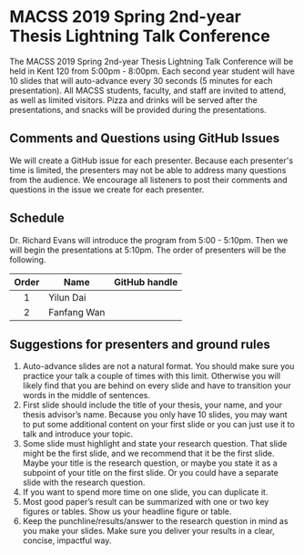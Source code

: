 # MACSS 2019 Spring 2nd-year Thesis Lightning Talk Conference

The MACSS 2019 Spring 2nd-year Thesis Lightning Talk Conference will be held in Kent 120 from 5:00pm - 8:00pm. Each second year student will have 10 slides that will auto-advance every 30 seconds (5 minutes for each presentation). All MACSS students, faculty, and staff are invited to attend, as well as limited visitors. Pizza and drinks will be served after the presentations, and snacks will be provided during the presentations.

## Comments and Questions using GitHub Issues

We will create a GitHub issue for each presenter. Because each presenter's time is limited, the presenters may not be able to address many questions from the audience. We encourage all listeners to post their comments and questions in the issue we create for each presenter.

## Schedule

Dr. Richard Evans will introduce the program from 5:00 - 5:10pm. Then we will begin the presentations at 5:10pm. The order of presenters will be the following.

| Order | Name        | GitHub handle |
| :---: | ----------- | ------------- |
| 1     | Yilun Dai   |               |
| 2     | Fanfang Wan |               |

## Suggestions for presenters and ground rules

1. Auto-advance slides are not a natural format. You should make sure you practice your talk a couple of times with this limit. Otherwise you will likely find that you are behind on every slide and have to transition your words in the middle of sentences.
2. First slide should include the title of your thesis, your name, and your thesis advisor’s name. Because you only have 10 slides, you may want to put some additional content on your first slide or you can just use it to talk and introduce your topic.
3. Some slide must highlight and state your research question. That slide might be the first slide, and we recommend that it be the first slide. Maybe your title is the research question, or maybe you state it as a subpoint of your title on the first slide. Or you could have a separate slide with the research question.
4. If you want to spend more time on one slide, you can duplicate it.
5. Most good paper’s result can be summarized with one or two key figures or tables. Show us your headline figure or table.
6. Keep the punchline/results/answer to the research question in mind as you make your slides. Make sure you deliver your results in a clear, concise, impactful way.

